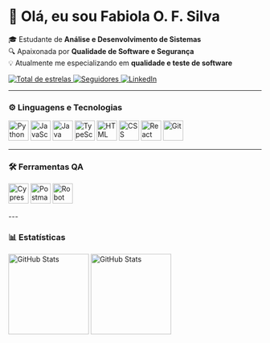 
# 👋 Olá, eu sou Fabiola O. F. Silva

🎓 Estudante de **Análise e Desenvolvimento de Sistemas**  
🔍 Apaixonada por **Qualidade de Software e Segurança**  
💡 Atualmente me especializando em **qualidade e teste de software**  

<a href="https://github.com/Fabiola-FOFS?tab=repositories&sort=stargazers">
    <img 
        alt="Total de estrelas" 
        title="Total de estrelas GitHub" 
        src="https://custom-icon-badges.demolab.com/github/stars/Fabiola-FOFS?color=55960c&style=for-the-badge&labelColor=488207&logo=star&label=estrelas"
    />
</a>
<a href="https://github.com/Fabiola-FOFS?tab=followers">
    <img 
        alt="Seguidores" 
        title="Me siga no GitHub" 
        src="https://custom-icon-badges.demolab.com/github/followers/Fabiola-FOFS?color=236ad3&labelColor=1155ba&style=for-the-badge&logo=github&label=Seguidores&logoColor=white"
    />
</a>
<a href="https://www.linkedin.com/in/fabiolafofs/" target="_blank">
    <img 
        alt="LinkedIn" 
        title="Me siga no LinkedIn" 
        src="https://img.shields.io/badge/LinkedIn-0077B5?style=for-the-badge&logo=linkedin&logoColor=white"
    />
</a>

---

### ⚙ Linguagens e Tecnologias
<p>
    <img alt="Python" title="Python" width="40px" src="https://cdn.jsdelivr.net/gh/devicons/devicon@latest/icons/python/python-original.svg" />
    <img alt="JavaScript" title="JavaScript" width="40px" src="https://cdn.jsdelivr.net/gh/devicons/devicon@latest/icons/javascript/javascript-original.svg" />
    <img alt="Java" title="Java" width="40px" src="https://cdn.jsdelivr.net/gh/devicons/devicon@latest/icons/java/java-original.svg" />
    <img alt="TypeScript" title="TypeScript" width="40px" src="https://cdn.jsdelivr.net/gh/devicons/devicon@latest/icons/typescript/typescript-original.svg" />
    <img alt="HTML" title="HTML" width="40px" src="https://cdn.jsdelivr.net/gh/devicons/devicon@latest/icons/html5/html5-original.svg" />
    <img alt="CSS" title="CSS" width="40px" src="https://cdn.jsdelivr.net/gh/devicons/devicon@latest/icons/css3/css3-original.svg" />
    <img alt="React" title="React" width="40px" src="https://cdn.jsdelivr.net/gh/devicons/devicon@latest/icons/react/react-original.svg" />
    <img alt="Git" title="Git" width="40px" src="https://cdn.jsdelivr.net/gh/devicons/devicon@latest/icons/git/git-original.svg" />
</p>

---

### 🛠 Ferramentas QA
<p>
    <img 
        alt="Cypress" 
        title="Cypress" 
        width="40px" 
        src="https://cdn.jsdelivr.net/gh/devicons/devicon/icons/cypress/cypress-original.svg" 
    />
    <img 
        alt="Postman" 
        title="Postman" 
        width="40px" 
        src="https://cdn.jsdelivr.net/gh/devicons/devicon/icons/postman/postman-original.svg" 
    />
    <img 
        alt="Robot Framework" 
        title="Robot Framework" 
        width="40px" 
        src="https://icon-icons.com/icons2/2107/PNG/512/file_type_robotframework_icon_130221.png" 
    />
</p>
---

### 📊 Estatísticas
<p>
    <img 
        alt="GitHub Stats" 
        height="160px" 
        src="https://github-readme-stats.vercel.app/api?username=Fabiola-FOFS&show_icons=true&theme=tokyonight&include_all_commits=true&locale=pt-br" 
    />
    <img 
        alt="GitHub Stats" 
        height="160px" 
        src="https://github-readme-stats.vercel.app/api/top-langs/?username=Fabiola-FOFS&theme=tokyonight&layout=compact&custom_title=Tecnologias&langs_count=9" 
    />
</p>
